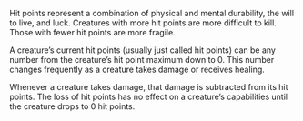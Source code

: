 Hit points represent a combination of physical and mental durability, the will to live, and luck. Creatures with more hit points are more difficult to kill. Those with fewer hit points are more fragile.  
  
A creature’s current hit points (usually just called hit points) can be any number from the creature’s hit point maximum down to 0. This number changes frequently as a creature takes damage or receives healing.  
  
Whenever a creature takes damage, that damage is subtracted from its hit points. The loss of hit points has no effect on a creature’s capabilities until the creature drops to 0 hit points.